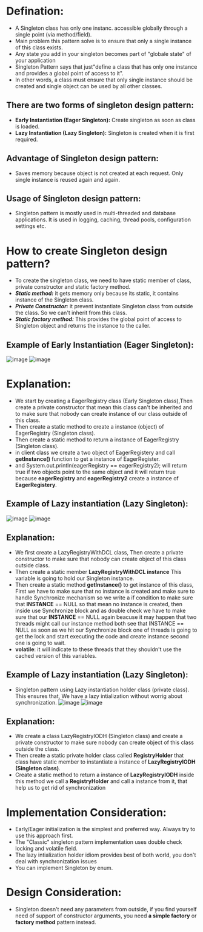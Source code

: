 # Defination:
- A Singleton class has only one instanc. accessible globally through a single point (via method/field).
- Main problem this pattern solve is to ensure that only a single instance of this class exists.
- Any state you add in your singleton becomes part of "globale state" of your application 
- Singleton Pattern says that just"define a class that has only one instance and provides a global point of access to it".
- In other words, a class must ensure that only single instance should be created and single object can be used by all other classes.

## There are two forms of singleton design pattern:
- **Early Instantiation (Eager Singleton):** Create singleton as soon as class is loaded.
- **Lazy Instantiation (Lazy Singleton):** Singleton is created when it is first required.

## Advantage of Singleton design pattern:
- Saves memory because object is not created at each request. Only single instance is reused again and again.
## Usage of Singleton design pattern:
- Singleton pattern is mostly used in multi-threaded and database applications. It is used in logging, caching, thread pools, configuration settings etc.

# How to create Singleton design pattern?
- To create the singleton class, we need to have static member of class, private constructor and static factory method.
- ***Static method:*** it gets memory only because its static, it contains instance of the Singleton class.
- ***Private Constructor:*** it prevent instantiate Singleton class from outside the class. So we can't inherit from this class.
- ***Static factory method:*** This provides the global point of access to Singleton object and returns the instance to the caller.

## Example of Early Instantiation (Eager Singleton):
![image](https://github.com/NourhanSaeed707/Design-pattern/assets/64387352/a16ffb03-d69f-4621-88e7-4b88c91da193)
![image](https://github.com/NourhanSaeed707/Design-pattern/assets/64387352/6bc8552b-df04-430d-8e80-0a896a62d862)

# Explanation:
- We start by creating a EagerRegistry class (Early Singleton class),Then create a private constructor that mean this class can't be inherited and to make sure that nobody can create instance of our class outside of this class.
- Then create a static method to create a instance (object) of EagerRegistry (Singleton class).
- Then create a static method to return a instance of EagerRegistry (Singleton class).
- in client class we create a two object of EagerRegistery and call **getInstance()** function to get a instance of EagerRegister.
- and System.out.println(eagerRegistry == eagerRegistry2); will return true if two objects point to the same object and it will return true because **eagerRegistry** and **eagerRegistry2** create a instance of **EagerRegistery**.

## Example of Lazy instantiation (Lazy Singleton):
![image](https://github.com/NourhanSaeed707/Design-pattern/assets/64387352/435a7574-1843-4ed7-a115-848b09707208)
![image](https://github.com/NourhanSaeed707/Design-pattern/assets/64387352/39a0beb1-d00d-43aa-b6de-fb5c26c5dce6)

## Explanation: 
- We first create a LazyRegistryWithDCL class, Then create a private constructor to make sure that nobody can create object of this class outside class.
- Then create a static member **LazyRegistryWithDCL instance** This variable is going to hold our Singleton instance.
- Then create a static method **getInstance()** to get instance of this class, First we have to make sure that no instance is created and make sure to handle Synchronize mechanism so we write a if condition to make sure that **INSTANCE** == NULL so that mean no instance is created, then inside use Synchronize block and as double check we have to make sure that our **INSTANCE** == NULL again beacuse it may happen that two threads might call our instance method both see that INSTANCE == NULL as soon as we hit our Synchronize block one of threads is going to get the lock and start executing the code and create instance second one is going to wait.
- **volatile**: it will indicate to these threads that they shouldn't use the cached version of this variables.

## Example of Lazy instantiation (Lazy Singleton):
- Singleton pattern using Lazy instantiation holder class (private class). This ensures that, We have a lazy intialization without worrig about synchronization. 
![image](https://github.com/NourhanSaeed707/Design-pattern/assets/64387352/e9564a04-e198-49f8-b972-af1525eb2c30)
![image](https://github.com/NourhanSaeed707/Design-pattern/assets/64387352/b76a1898-2378-4d2d-954f-b5ac85975d66)

## Explanation: 
- We create a class LazyRegistryIODH (Singleton class) and create a private constructor to make sure nobody can create object of this class outside the class.
- Then create a static private holder class called **RegistryHolder** that class have static member to instantiate a instance of **LazyRegistryIODH (Singleton class)**.
- Create a static method to return a instance of **LazyRegistryIODH** inside this method we call a **RegistryHolder** and call a instance from it, that help us to get rid of synchronization

# Implementation Consideration:
- Early/Eager initialization is the simplest and preferred way. Always try to use this approach first.
- The "Classic" singleton pattern implementation uses double check locking and volatile field.
- The lazy intialization holder idiom provides best of both world, you don't deal with synchronization issues
- You can implement Singleton by enum.
# Design Consideration:
- Singleton doesn't need any parameters from outside, if you find yourself need of support of constructor arguments, you need **a simple factory** or **factory method** pattern instead.






